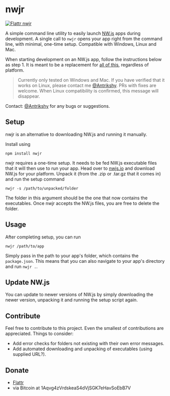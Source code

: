 nwjr
====

[![Flattr nwjr](http://api.flattr.com/button/flattr-badge-large.png)](https://flattr.com/submit/auto?user_id=Antrikshy&url=github.com/Antrikshy/nwjr&title=nwjr&language=English&tags=github&category=software)

A simple command line utility to easily launch [NW.js](http://nwjs.io) apps during development. A single call to `nwjr` opens your app right from the command line, with minimal, one-time setup. Compatible with Windows, Linux and Mac.

When starting development on an NW.js app, follow the instructions below as step 1. It is meant to be a replacement for [all of this](https://github.com/nwjs/nw.js/wiki/How-to-run-apps), regardless of platform.

>Currently only tested on Windows and Mac. If you have verified that it works on Linux, please contact me [@Antrikshy](http://twitter.com/Antrikshy). PRs with fixes are welcome. When Linux compatibility is confirmed, this message will disappear.

Contact: [@Antrikshy](http://twitter.com/Antrikshy) for any bugs or suggestions.

Setup
-----

nwjr is an alternative to downloading NW.js and running it manually.

Install using

    npm install nwjr

nwjr requires a one-time setup. It needs to be fed NW.js executable files that it will then use to run your app. Head over to [nwjs.io](http://nwjs.io) and download NW.js for your platform. Unpack it (from the .zip or .tar.gz that it comes in) and run the setup command

    nwjr -s /path/to/unpacked/folder

The folder in this argument should be the one that now contains the executables. Once nwjr accepts the NW.js files, you are free to delete the folder.

Usage
-----

After completing setup, you can run

    nwjr /path/to/app

Simply pass in the path to your app's folder, which contains the `package.json`. This means that you can also navigate to your app's directory and run `nwjr .`.

Update NW.js
------------

You can update to newer versions of NW.js by simply downloading the newer version, unpacking it and running the setup script again.

Contribute
----------

Feel free to contribute to this project. Even the smallest of contributions are appreciated. Things to consider:

- Add error checks for folders not existing with their own error messages.
- Add automated downloading and unpacking of executables (using supplied URL?).

Donate
------
* [Flattr](https://flattr.com/submit/auto?user_id=Antrikshy&url=github.com/Antrikshy/nwjr&title=nwjr&language=English&tags=github&category=software)
* via Bitcoin at 1Aqvg4zVrdskeaS4dVjSGK7eHavSoEbB7V